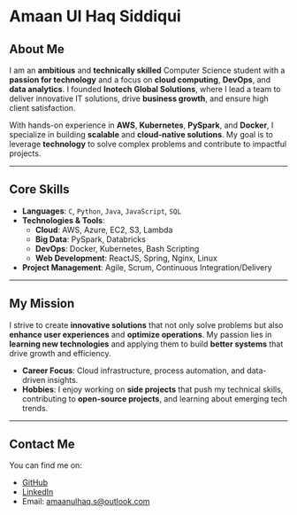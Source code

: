 # Amaan Ul Haq Siddiqui

## About Me

I am an **ambitious** and **technically skilled** Computer Science student with a **passion for technology** and a focus on **cloud computing**, **DevOps**, and **data analytics**. I founded **Inotech Global Solutions**, where I lead a team to deliver innovative IT solutions, drive **business growth**, and ensure high client satisfaction.

With hands-on experience in **AWS**, **Kubernetes**, **PySpark**, and **Docker**, I specialize in building **scalable** and **cloud-native solutions**. My goal is to leverage **technology** to solve complex problems and contribute to impactful projects.

---

## Core Skills

- **Languages**: `C`, `Python`, `Java`, `JavaScript`, `SQL`
- **Technologies & Tools**: 
  - **Cloud**: AWS, Azure, EC2, S3, Lambda
  - **Big Data**: PySpark, Databricks
  - **DevOps**: Docker, Kubernetes, Bash Scripting
  - **Web Development**: ReactJS, Spring, Nginx, Linux
- **Project Management**: Agile, Scrum, Continuous Integration/Delivery

---

## My Mission

I strive to create **innovative solutions** that not only solve problems but also **enhance user experiences** and **optimize operations**. My passion lies in **learning new technologies** and applying them to build **better systems** that drive growth and efficiency.

- **Career Focus**: Cloud infrastructure, process automation, and data-driven insights.
- **Hobbies**: I enjoy working on **side projects** that push my technical skills, contributing to **open-source projects**, and learning about emerging tech trends.

---

## Contact Me

You can find me on:

- [GitHub](https://github.com/amaan-igs)
- [LinkedIn](https://linkedin.com/in/amaanulhaqsiddiqui)
- Email: [amaanulhaq.s@outlook.com](mailto:amaanulhaq.s@outlook.com)
